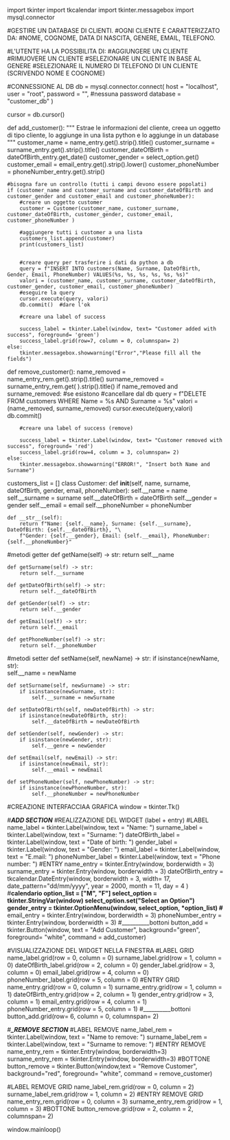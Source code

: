 import tkinter 
import tkcalendar
import tkinter.messagebox
import mysql.connector

#GESTIRE UN DATABASE DI CLIENTI. 
#OGNI CLIENTE E CARATTERIZZATO DA:
#NOME, COGNOME, DATA DI NASCITA, GENERE, EMAIL, TELEFONO.

#L'UTENTE HA LA POSSIBILITA DI:
#AGGIUNGERE UN CLIENTE 
#RIMUOVERE UN CLIENTE 
#SELEZIONARE UN CLIENTE IN BASE AL GENERE 
#SELEZIONARE IL NUMERO DI TELEFONO DI UN CLIENTE (SCRIVENDO NOME E COGNOME)


#CONNESSIONE AL DB
db = mysql.connector.connect(
        host = "localhost",
        user = "root",
        password = "", #nessuna password
        database = "customer_db"
)



cursor = db.cursor() 


def add_customer():
    """
    Estrae le informazioni del cliente, 
    creea un oggetto di tipo cliente,
    lo aggiunge in una lista python 
    e lo aggiunge in un database
    """
    customer_name = name_entry.get().strip().title()
    customer_surname = surname_entry.get().strip().title()
    customer_dateOfBirth = dateOfBirth_entry.get_date()
    customer_gender = select_option.get()
    customer_email = email_entry.get().strip().lower()
    customer_phoneNumber = phoneNumber_entry.get().strip()

    #bisogna fare un controllo (tutti i campi devono essere popolati)
    if (customer_name and customer_surname and customer_dateOfBirth and customer_gender and customer_email and customer_phoneNumber):
        #creare un oggetto customer
        customer = Customer(customer_name, customer_surname, customer_dateOfBirth, customer_gender, customer_email, customer_phoneNumber )
    
        #aggiungere tutti i customer a una lista 
        customers_list.append(customer)
        print(customers_list)


        #creare query per trasferire i dati da python a db
        query = f"INSERT INTO customers(Name, Surname, DateOfBirth, Gender, Email, PhoneNumber) VALUES(%s, %s, %s, %s, %s, %s)"
        valori = (customer_name, customer_surname, customer_dateOfBirth, customer_gender, customer_email, customer_phoneNumber) 
        #eseguire la query
        cursor.execute(query, valori)
        db.commit()  #dare l'ok

        #creare una label of success 
        
        success_label = tkinter.Label(window, text= "Customer added with success", foreground= 'green')
        success_label.grid(row=7, column = 0, columnspan= 2)
    else:
        tkinter.messagebox.showwarning("Error","Please fill all the fields")
        


def remove_customer():
    name_removed = name_entry_rem.get().strip().title()
    surname_removed = surname_entry_rem.get( ).strip().title()
    if name_removed and surname_removed: #se esistono
        #cancellare dal db
        query = f"DELETE FROM customers WHERE Name = %s AND Surname = %s"
        valori = (name_removed, surname_removed)
        cursor.execute(query,valori)
        db.commit()

        #creare una label of success (remove)
       
        success_label = tkinter.Label(window, text= "Customer removed with success", foreground= 'red')
        success_label.grid(row=4, column = 3, columnspan= 2)
    else:
        tkinter.messagebox.showwarning("ERROR!", "Insert both Name and Surname")


customers_list = []
class Customer:
    def __init__(self, name, surname, dateOfBirth, gender, email, phoneNumber):
        self.__name = name
        self.__surname = surname
        self.__dateOfBirth = dateOfBirth
        self.__gender = gender
        self.__email = email
        self.__phoneNumber = phoneNumber
    
    def __str__(self):
        return f"Name: {self.__name}, Surname: {self.__surname}, DateOfBirth: {self.__dateOfBirth}, "\
        f"Gender: {self.__gender}, Email: {self.__email}, PhoneNumber: {self.__phoneNumber}"
    
 #metodi getter 
    def getName(self) -> str:
        return self.__name
    
    def getSurname(self) -> str:
        return self.__surname
    
    def getDateOfBirth(self) -> str:
        return self.__dateOfBirth
    
    def getGender(self) -> str:
        return self.__gender
    
    def getEmail(self) -> str:
        return self.__email
    
    def getPhoneNumber(self) -> str:
        return self.__phoneNumber
    

 #metodi setter 
    def setName(self, newName) -> str:
        if isinstance(newName, str):   
            self.__name = newName

    def setSurname(self, newSurname) -> str:
        if isinstance(newSurname, str):
            self.__surname = newSurname

    def setDateOfBirth(self, newDateOfBirth) -> str:
        if isinstance(newDateOfBirth, str):   
            self.__dateOfBirth = newDateOfBirth

    def setGender(self, newGender) -> str:
        if isinstance(newGender, str):
            self.__genre = newGender

    def setEmail(self, newEmail) -> str:
        if isinstance(newEmail, str): 
            self.__email = newEmail

    def setPhoneNumber(self, newPhoneNumber) -> str:
        if isinstance(newPhoneNumber, str): 
            self.__phoneNumber = newPhoneNumber





#CREAZIONE INTERFACCIAA GRAFICA 
window = tkinter.Tk()


#***___ADD SECTION___***
#REALIZZAZIONE DEL WIDGET (label + entry)
#LABEL
name_label = tkinter.Label(window, text = "Name: ")
surname_label = tkinter.Label(window, text = "Surname: ")
dateOfBirth_label = tkinter.Label(window, text = "Date of birth: ")
gender_label = tkinter.Label(window, text = "Gender: ")
email_label = tkinter.Label(window, text = "E.mail: ")
phoneNumber_label = tkinter.Label(window, text = "Phone number: ")
#ENTRY
name_entry = tkinter.Entry(window, borderwidth = 3)
surname_entry = tkinter.Entry(window, borderwidth = 3)
dateOfBirth_entry = tkcalendar.DateEntry(window, borderwidth = 3, width= 17, 
                                     date_pattern="dd/mm/yyyy", year = 2000, month = 11, day = 4 )
#__________calendario
option_list = ["M", "F"]
select_option = tkinter.StringVar(window)
select_option.set("Select an Option")   
gender_entry = tkinter.OptionMenu(window, select_option, *option_list)
#__________
email_entry = tkinter.Entry(window, borderwidth = 3)
phoneNumber_entry = tkinter.Entry(window, borderwidth = 3)
#__________bottoni
button_add = tkinter.Button(window, text = "Add Customer", background="green", foreground= "white", command = add_customer)




#VISUALIZZAZIONE DEL WIDGET NELLA FINESTRA
#LABEL GRID
name_label.grid(row = 0, column = 0)
surname_label.grid(row = 1, column = 0) 
dateOfBirth_label.grid(row = 2, column = 0) 
gender_label.grid(row = 3, column = 0) 
email_label.grid(row = 4, column = 0) 
phoneNumber_label.grid(row = 5, column = 0) 
#ENTRY GRID
name_entry.grid(row = 0, column = 1) 
surname_entry.grid(row = 1, column = 1) 
dateOfBirth_entry.grid(row = 2, column = 1) 
gender_entry.grid(row = 3, column = 1) 
email_entry.grid(row = 4, column = 1) 
phoneNumber_entry.grid(row = 5, column = 1) 
#__________bottoni
button_add.grid(row= 6, column = 0, columnspan= 2)



#***___REMOVE SECTION__***
#LABEL REMOVE
name_label_rem = tkinter.Label(window, text = "Name to remove: ")
surname_label_rem = tkinter.Label(window, text = "Surname to remove: ")
#ENTRY REMOVE
name_entry_rem = tkinter.Entry(window, borderwidth=3)
surname_entry_rem = tkinter.Entry(window, borderwidth=3)
#BOTTONE
button_remove = tkinter.Button(window,text = "Remove Customer", background="red", foreground= "white", command = remove_customer)

#LABEL REMOVE GRID
name_label_rem.grid(row = 0, column = 2)
surname_label_rem.grid(row = 1, column = 2)
#ENTRY REMOVE GRID
name_entry_rem.grid(row = 0, column = 3)
surname_entry_rem.grid(row = 1, column = 3)
#BOTTONE
button_remove.grid(row = 2, column = 2, columnspan= 2)





window.mainloop() 

